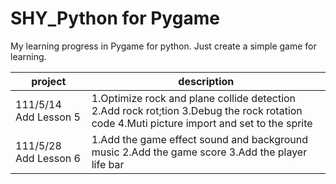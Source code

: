 # SHY_Python for Pygame
My learning progress in Pygame for python. Just create a simple game for learning.

project			|		description
------------------------|-------------------------------------------
111/5/14 Add Lesson 5   | 1.Optimize rock and plane collide detection 2.Add rock rot;tion 3.Debug the rock rotation code 4.Muti picture import and set to the sprite
111/5/28 Add Lesson 6   |1.Add the game effect sound and background music 2.Add the game score 3.Add the player life bar 
